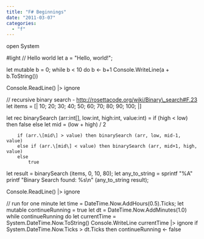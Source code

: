 ```yaml
---
title: "F# Beginnings"
date: "2011-03-07"
categories: 
  - "f"
---
```


open System

#light // Hello world let a = "Hello, world!";

let mutable b = 0;
while b < 10 do b <- b+1
     Console.WriteLine(a + b.ToString())

Console.ReadLine() |> ignore
            

// recursive binary search  - http://rosettacode.org/wiki/Binary\_search#F.23 let items = \[| 10; 20; 30; 40; 50; 60; 70; 80; 90; 100; |\]

let rec binarySearch (arr:int\[\], low:int, high:int, value:int) =
    if (high < low) then
        false
    else
        let mid = (low + high) / 2
 
        if (arr.\[mid\] > value) then binarySearch (arr, low, mid-1, value)
        else if (arr.\[mid\] < value) then binarySearch (arr, mid+1, high, value)
        else
            true

let result = binarySearch (items, 0, 10, 80);
let any\_to\_string = sprintf "%A" printf "Binary Search found: %s\\n" (any\_to\_string result);

Console.ReadLine() |> ignore

// run for one minute let time = DateTime.Now.AddHours(0.5).Ticks;
let mutable continueRunning = true
let dt = DateTime.Now.AddMinutes(1.0)
while continueRunning do
    let currentTime = System.DateTime.Now.ToString()
    Console.WriteLine currentTime |> ignore
    if System.DateTime.Now.Ticks > dt.Ticks then continueRunning <- false
